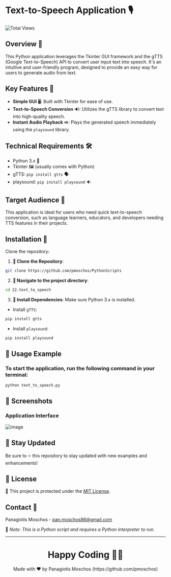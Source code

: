 # Text-to-Speech Application 🎙️

![Total Views](https://views.whatilearened.today/views/github/pmoschos/pmoschos.svg)

## Overview 👀
This Python application leverages the Tkinter GUI framework and the gTTS (Google Text-to-Speech) API to convert user input text into speech. It's an intuitive and user-friendly program, designed to provide an easy way for users to generate audio from text.

## Key Features 🔑
- **Simple GUI** 🖥️: Built with Tkinter for ease of use.
- **Text-to-Speech Conversion** 🔊: Utilizes the gTTS library to convert text into high-quality speech.
- **Instant Audio Playback** ⏯️: Plays the generated speech immediately using the `playsound` library.

## Technical Requirements 🛠️
- Python 3.x 🐍
- Tkinter 🖼️ (usually comes with Python)
- gTTS: `pip install gtts` 🗣️
- playsound: `pip install playsound` 🔉

## Target Audience 🎯
This application is ideal for users who need quick text-to-speech conversion, such as language learners, educators, and developers needing TTS features in their projects.

## Installation 💾
Clone the repository:

1. **🔗 Clone the Repository**:
```bash
git clone https://github.com/pmoschos/PythonScripts
```

2. **📁 Navigate to the project directory**:
```bash
cd 22.text_to_speech
```

3. **🔧 Install Dependencies**:
Make sure Python 3.x is installed.

- Install `gTTS`:
```bash
pip install gtts
```

- Install `playsound`:
```bash
pip install playsound
```

## 📌 Usage Example

### To start the application, run the following command in your terminal:

```bash
python text_to_speech.py
```

## 📸 Screenshots

### Application Interface

![image](https://github.com/pmoschos/pmoschos/assets/133533759/16a74b55-9d56-4a53-984e-3c79d9e34ea8)


## 📢 Stay Updated

Be sure to ⭐ this repository to stay updated with new examples and enhancements!

## 📄 License
🔐 This project is protected under the [MIT License](https://mit-license.org/).


## Contact 📧
Panagiotis Moschos - pan.moschos86@gmail.com

🔗 *Note: This is a Python script and requires a Python interpreter to run.*

---
<h1 align=center>Happy Coding 👨‍💻 </h1>

<p align="center">
  Made with ❤️ by Panagiotis Moschos (https://github.com/pmoschos)
</p>